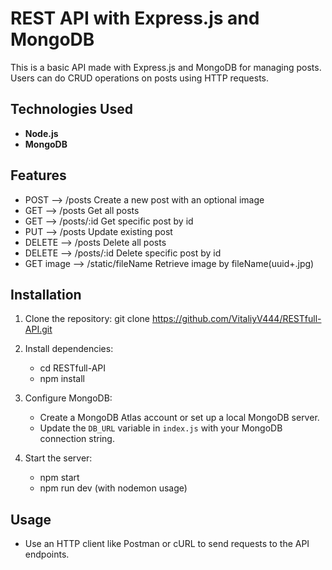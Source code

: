 # REST API with Express.js and MongoDB

This is a basic API made with Express.js and MongoDB for managing posts. Users can do CRUD operations on posts using HTTP requests.

## Technologies Used

- **Node.js**
- **MongoDB**

## Features

  - POST --> /posts 
        Create a new post with an optional image
  - GET --> /posts
        Get all posts
  - GET --> /posts/:id
        Get specific post by id
  - PUT --> /posts
        Update existing post
  - DELETE --> /posts
        Delete all posts
  - DELETE --> /posts/:id
        Delete specific post by id
  - GET image --> /static/fileName
        Retrieve image by fileName(uuid+.jpg)

## Installation

1. Clone the repository:
   git clone https://github.com/VitaliyV444/RESTfull-API.git
   
2. Install dependencies:
   - cd RESTfull-API
   - npm install
   
3. Configure MongoDB:
   - Create a MongoDB Atlas account or set up a local MongoDB server.
   - Update the `DB_URL` variable in `index.js` with your MongoDB connection string.

4. Start the server:
   - npm start
   - npm run dev (with nodemon usage)

## Usage

- Use an HTTP client like Postman or cURL to send requests to the API endpoints.

